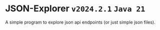# JSON-Explorer ``v2024.2.1`` `Java 21`
A simple program to explore json api endpoints (or just simple json files).